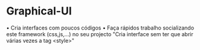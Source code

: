 # Graphical-UI
• Cria interfaces com poucos códigos •  Faça rápidos trabalho socializando este framework (css,js,...) no seu projecto "Cria interface sem ter que abrir várias vezes a tag &lt;style>"  
